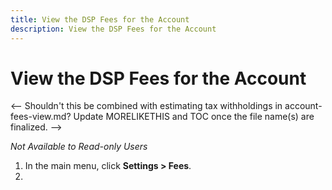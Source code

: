 ```yaml
---
title: View the DSP Fees for the Account
description: View the DSP Fees for the Account
---
```

# View the DSP Fees for the Account

<-- Shouldn't this be combined with estimating tax withholdings in account-fees-view.md? Update MORELIKETHIS and TOC once the file name(s) are finalized. -->

*Not Available to Read-only Users*

1. In the main menu, click **Settings > Fees**.
1. 

<!--
>[!MORELIKETHIS]
>
>* [Estimate Tax Withholdings for the Account](/help/dsp/admin/tax-withholdings.md)
-->
